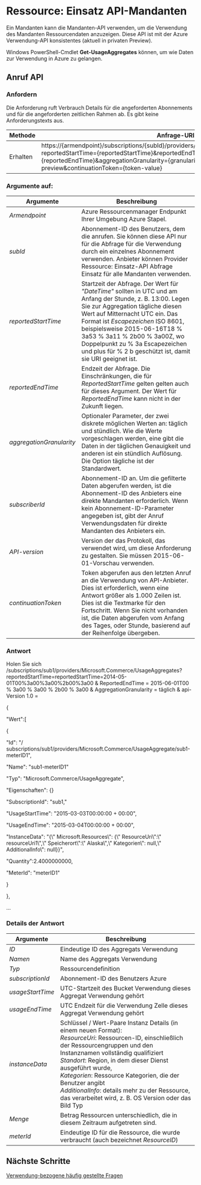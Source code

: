 <properties
    pageTitle="Mandanten Ressource: Einsatz API | Microsoft Azure"
    description="Referenz für Ressource: Einsatz API, die Verwendungsinformationen Azure Stapel abrufen."
    services="azure-stack"
    documentationCenter=""
    authors="AlfredoPizzirani"
    manager="byronr"
    editor=""/>

<tags
    ms.service="azure-stack"
    ms.workload="na"
    ms.tgt_pltfrm="na"
    ms.devlang="na"
    ms.topic="article"
    ms.date="10/18/2016"
    ms.author="alfredop"/>

# <a name="tenant-resource-usage-api"></a>Ressource: Einsatz API-Mandanten

Ein Mandanten kann die Mandanten-API verwenden, um die Verwendung des Mandanten Ressourcendaten anzuzeigen. Diese API ist mit der Azure Verwendung-API konsistentes (aktuell in privaten Preview).

Windows PowerShell-Cmdlet **Get-UsageAggregates** können, um wie Daten zur Verwendung in Azure zu gelangen.

## <a name="api-call"></a>Anruf API

### <a name="request"></a>Anfordern

Die Anforderung ruft Verbrauch Details für die angeforderten Abonnements und für die angeforderten zeitlichen Rahmen ab. Es gibt keine Anforderungstexts aus.

| **Methode**  | **Anfrage-URI** |
| ------------ | ---------------------------------------------------------------------------------------------------------------------------------------------------------------------------------------------------------------------------------------------------------------------- |
| Erhalten         | https://{armendpoint}/subscriptions/{subId}/providers/Microsoft.Commerce/usageAggregates?reportedStartTime={reportedStartTime}&reportedEndTime={reportedEndTime}&aggregationGranularity={granularity}&api-version=2015-06-01-preview&continuationToken={token-value} |

### <a name="arguments"></a>Argumente auf:

| **Argumente**             | **Beschreibung** |
| -------------------------- | --------------------------------------------------------------------------------------------------------------------------------------------------------------------------------------------------------------------------------------------------------------------------------------------------------------------------------------------------------- |
| *Armendpoint*             | Azure Ressourcenmanager Endpunkt Ihrer Umgebung Azure Stapel. |
| *subId*                   | Abonnement-ID des Benutzers, dem die anrufen. Sie können diese API nur für die Abfrage für die Verwendung durch ein einzelnes Abonnement verwenden. Anbieter können Provider Ressource: Einsatz-API Abfrage Einsatz für alle Mandanten verwenden. |
| *reportedStartTime*       | Startzeit der Abfrage. Der Wert für *"DateTime"* sollten in UTC und am Anfang der Stunde, z. B. 13:00. Legen Sie zur Aggregation tägliche diesen Wert auf Mitternacht UTC ein. Das Format ist *Escapezeichen* ISO 8601, beispielsweise 2015-06-16T18 % 3a53 % 3a11 % 2b00 % 3a00Z, wo Doppelpunkt zu % 3a Escapezeichen und plus für % 2 b geschützt ist, damit sie URI geeignet ist. |
| *reportedEndTime*         | Endzeit der Abfrage. Die Einschränkungen, die für *ReportedStartTime* gelten gelten auch für dieses Argument. Der Wert für *ReportedEndTime* kann nicht in der Zukunft liegen. |
| *aggregationGranularity*  | Optionaler Parameter, der zwei diskrete möglichen Werten an: täglich und stündlich. Wie die Werte vorgeschlagen werden, eine gibt die Daten in der täglichen Genauigkeit und anderen ist ein stündlich Auflösung. Die Option tägliche ist der Standardwert. |
| *subscriberId*            | Abonnement-ID an. Um die gefilterte Daten abgerufen werden, ist die Abonnement-ID des Anbieters eine direkte Mandanten erforderlich. Wenn kein Abonnement-ID-Parameter angegeben ist, gibt der Anruf Verwendungsdaten für direkte Mandanten des Anbieters ein. |
| *API-version*             | Version der das Protokoll, das verwendet wird, um diese Anforderung zu gestalten. Sie müssen 2015-06-01-Vorschau verwenden. |
| *continuationToken*       | Token abgerufen aus den letzten Anruf an die Verwendung von API-Anbieter. Dies ist erforderlich, wenn eine Antwort größer als 1.000 Zeilen ist. Dies ist die Textmarke für den Fortschritt. Wenn Sie nicht vorhanden ist, die Daten abgerufen vom Anfang des Tages, oder Stunde, basierend auf der Reihenfolge übergeben. |

### <a name="response"></a>Antwort

Holen Sie sich /subscriptions/sub1/providers/Microsoft.Commerce/UsageAggregates?reportedStartTime=reportedStartTime=2014-05-01T00%3a00%3a00%2b00%3a00 & ReportedEndTime = 2015-06-01T00 % 3a00 % 3a00 % 2b00 % 3a00 & AggregationGranularity = täglich & api-Version 1.0 =

{

"Wert":\[

{

"Id": "/ subscriptions/sub1/providers/Microsoft.Commerce/UsageAggregate/sub1-meterID1",

"Name": "sub1-meterID1"

"Typ": "Microsoft.Commerce/UsageAggregate",

"Eigenschaften": {}

"SubscriptionId": "sub1,"

"UsageStartTime": "2015-03-03T00:00:00 + 00:00",

"UsageEndTime": "2015-03-04T00:00:00 + 00:00",

"InstanceData": "{\\" Microsoft.Resources\\": {\\" ResourceUri\\":\\" resourceUri1\\",\\" Speicherort\\":\\" Alaska\\",\\" Kategorien\\": null,\\" AdditionalInfo\\": null}}",

"Quantity":2.4000000000,

"MeterId": "meterID1"

}

},

…

### <a name="response-details"></a>Details der Antwort

| **Argumente**      | **Beschreibung** |
| ------------------ | ------------------------------------------------------------------------------------------------------------- |
| *ID*              | Eindeutige ID des Aggregats Verwendung |
| *Namen*            | Name des Aggregats Verwendung |
| *Typ*            | Ressourcendefinition |
| *subscriptionId*  | Abonnement-ID des Benutzers Azure |
| *usageStartTime*  | UTC-Startzeit des Bucket Verwendung dieses Aggregat Verwendung gehört |
| *usageEndTime*    | UTC Endzeit für die Verwendung Zelle dieses Aggregat Verwendung gehört |
| *instanceData*    | Schlüssel / Wert-Paare Instanz Details (in einem neuen Format):<br>  *ResourceUri*: Ressourcen-ID, einschließlich der Ressourcengruppen und den Instanznamen vollständig qualifiziert <br>  *Standort*: Region, in dem dieser Dienst ausgeführt wurde, <br>  *Kategorien*: Ressource Kategorien, die der Benutzer angibt <br>  *AdditionalInfo*: details mehr zu der Ressource, das verarbeitet wird, z. B. OS Version oder das Bild Typ |
| *Menge*        | Betrag Ressourcen unterschiedlich, die in diesem Zeitraum aufgetreten sind. |
| *meterId*         | Eindeutige ID für die Ressource, die wurde verbraucht (auch bezeichnet *ResourceID*) |

## <a name="next-steps"></a>Nächste Schritte

[Verwendung-bezogene häufig gestellte Fragen](azure-stack-usage-related-faq.md)
